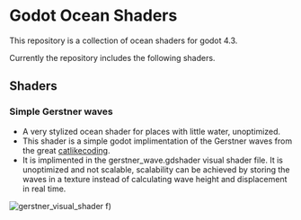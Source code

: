 # Godot Ocean Shaders

This repository is a collection of ocean shaders for godot 4.3.

Currently the repository includes the following shaders.

## Shaders

### Simple Gerstner waves 
* A very stylized ocean shader for places with little water, unoptimized.
* This shader is a simple godot implimentation of the Gerstner waves from the great [catlikecoding](https://catlikecoding.com/unity/tutorials/flow/waves/).
* It is implimented in the gerstner_wave.gdshader visual shader file. It is unoptimized and not scalable, scalability can be achieved by storing the waves in a texture instead of calculating wave height and displacement in real time. 

![gerstner_visual_shader](https://github.com/user-attachments/assets/049ffac4-ce0c-4cbe-a574-7823a6304130)
f)

